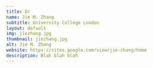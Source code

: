 ```yaml
---
title: Dr
name: Jie M. Zhang
subtitle: University College London
layout: default
img: jiezhang.jpg
thumbnail: jiezhang.jpg
alt: Jie M. Zhang
website: https://sites.google.com/view/jie-zhang/home
description: Blah blah blah
---
```

